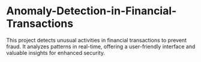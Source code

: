 # Anomaly-Detection-in-Financial-Transactions
This project detects unusual activities in financial transactions to prevent fraud. It analyzes patterns in real-time, offering a user-friendly interface and valuable insights for enhanced security.
